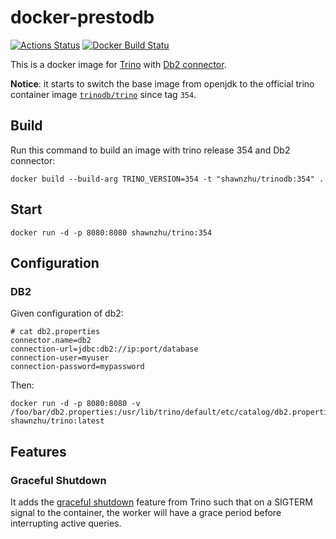 # docker-prestodb

[![Actions Status](https://github.com/IBM/docker-prestodb/workflows/test/badge.svg)](https://github.com/IBM/docker-prestodb/actions)
[![Docker Build Statu](https://img.shields.io/docker/build/shawnzhu/prestodb.svg)](https://hub.docker.com/r/shawnzhu/prestodb/)

This is a docker image for [Trino](https://trino.io/) with [Db2 connector](https://github.com/IBM/trino-db2/).

**Notice**: it starts to switch the base image from openjdk to the official trino container image [`trinodb/trino`](https://hub.docker.com/r/trinodb/trino) since tag `354`.

## Build

Run this command to build an image with trino release 354 and Db2 connector:

```SHELL
docker build --build-arg TRINO_VERSION=354 -t "shawnzhu/trinodb:354" .
```

## Start

```SHELL
docker run -d -p 8080:8080 shawnzhu/trino:354
```

## Configuration

### DB2

Given configuration of db2:

```
# cat db2.properties
connector.name=db2
connection-url=jdbc:db2://ip:port/database
connection-user=myuser
connection-password=mypassword
```

Then:

```SHELL
docker run -d -p 8080:8080 -v /foo/bar/db2.properties:/usr/lib/trino/default/etc/catalog/db2.properties:ro shawnzhu/trino:latest
```

## Features

### Graceful Shutdown

It adds the [graceful shutdown](https://trino.io/docs/current/admin/graceful-shutdown.html) feature from Trino such that on a SIGTERM signal to the container, the worker will have a grace period before interrupting active queries.

